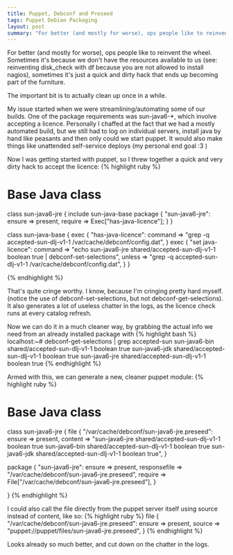 ```yaml
---
title: Puppet, Debconf and Preseed
tags: Puppet Debian Packaging
layout: post
summary: "For better (and mostly for worse), ops people like to reinvent the wheel. Sometimes it's because we don't have the resources available to us (see: reinventing disk_check with df because you are not allowed to install nagios), sometimes it's just a quick and dirty hack that ends up becoming part of the furniture..."
---
```



For better (and mostly for worse), ops people like to reinvent the wheel. Sometimes it's because we don't have the resources available to us (see: reinventing disk_check with df because you are not allowed to install nagios), sometimes it's just a quick and dirty hack that ends up becoming part of the furniture.

The important bit is to actually clean up once in a while. 

My issue started when we were streamlining/automating some of our builds. One of the package requirements was sun-java6-*, which involve accepting a licence. Personally I chaffed at the fact that we had a mostly automated build, but we still had to log on individual servers, install java by hand like peasants and then only could we start puppet. It would also make things like unattended self-service deploys (my personal end goal :3 )

Now I was getting started with puppet, so I threw together a quick and very dirty hack to accept the licence:
{% highlight ruby %}
# Base Java class

class sun-java6-jre {
        include sun-java-base
        package { "sun-java6-jre":
                ensure => present,
                require => Exec["has-java-licence"];
        }
}

class sun-java-base {
        exec { "has-java-licence":
                command => "grep -q accepted-sun-dlj-v1-1 /var/cache/debconf/config.dat",
        }
        exec { "set java-licence":
                command => "echo sun-java6-jre   shared/accepted-sun-dlj-v1-1    boolean true | debconf-set-selections",
                unless => "grep -q accepted-sun-dlj-v1-1 /var/cache/debconf/config.dat",
        }
}

{% endhighlight %}

That's quite cringe worthy. I know, because I'm cringing pretty hard myself. (notice the use of debconf-set-selections, but not debconf-get-selections). It also generates a lot of useless chatter in the logs, as the licence check runs at every catalog refresh. 

Now we can do it in a much cleaner way, by grabbing the actual info we need from an already installed package with 
{% highlight bash %}
localhost:~# debconf-get-selections | grep accepted-sun
sun-java6-bin shared/accepted-sun-dlj-v1-1  boolean true
sun-java6-jdk shared/accepted-sun-dlj-v1-1  boolean true
sun-java6-jre shared/accepted-sun-dlj-v1-1  boolean true
{% endhighlight %}

Armed with this, we can generate a new, cleaner puppet module:
{% highlight ruby %}
# Base Java class

class sun-java6-jre {
  file { "/var/cache/debconf/sun-java6-jre.preseed":
    ensure       => present,
    content      => "sun-java6-jre   shared/accepted-sun-dlj-v1-1    boolean true
sun-java6-bin shared/accepted-sun-dlj-v1-1  boolean true
sun-java6-jdk shared/accepted-sun-dlj-v1-1  boolean true",
  }

  package { "sun-java6-jre":
    ensure       => present,
    responsefile => "/var/cache/debconf/sun-java6-jre.preseed", 
    require      => File["/var/cache/debconf/sun-java6-jre.preseed"],
  }

}
{% endhighlight %}

I could also call the file directly from the puppet server itself using source instead of content, like so:
{% highlight ruby %}
file { "/var/cache/debconf/sun-java6-jre.preseed":
    ensure       => present,
    source       => "puppet://puppet/files/sun-java6-jre.preseed",
  }
{% endhighlight %}

Looks already so much better, and cut down on the chatter in the logs.
